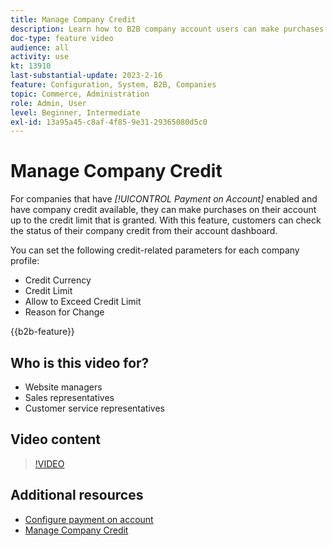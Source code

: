 ```yaml
---
title: Manage Company Credit
description: Learn how to B2B company account users can make purchases on their account up to the credit limit that is granted.
doc-type: feature video
audience: all
activity: use
kt: 13910
last-substantial-update: 2023-2-16
feature: Configuration, System, B2B, Companies
topic: Commerce, Administration
role: Admin, User
level: Beginner, Intermediate
exl-id: 13a95a45-c8af-4f85-9e31-29365080d5c0
---
```

# Manage Company Credit

For companies that have _[!UICONTROL Payment on Account]_ enabled and have company credit available, they can make purchases on their account up to the credit limit that is granted. With this feature, customers can check the status of their company credit from their account dashboard.

You can set the following credit-related parameters for each company profile:

- Credit Currency
- Credit Limit
- Allow to Exceed Credit Limit
- Reason for Change

{{b2b-feature}}

## Who is this video for?

- Website managers
- Sales representatives
- Customer service representatives

## Video content

>[!VIDEO](https://video.tv.adobe.com/v/344445?quality=12&learn=on)

## Additional resources

- [Configure payment on account](https://experienceleague.adobe.com/docs/commerce-admin/b2b/enable-basic-features.html#configure-payment-on-account)
- [Manage Company Credit](https://experienceleague.adobe.com/docs/commerce-admin/b2b/companies/credit-company.html)
